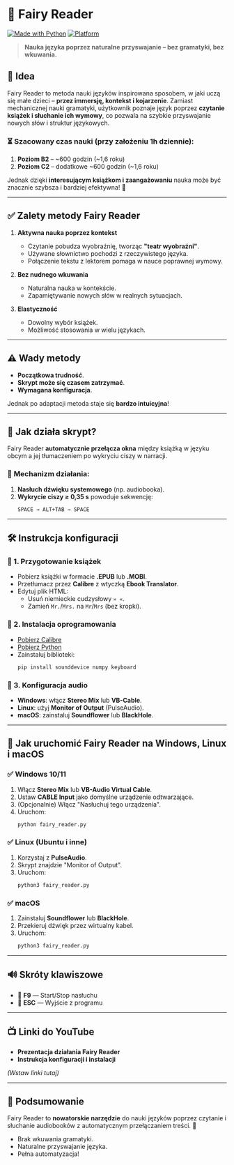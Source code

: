 
# 📍 Fairy Reader

[![Made with Python](https://img.shields.io/badge/Made%20with-Python-3776AB?style=for-the-badge&logo=python&logoColor=white)](https://python.org)
[![Platform](https://img.shields.io/badge/platform-Windows%20%7C%20Ubuntu%20%7C%20macOS-lightgrey?style=for-the-badge)]()

> **Nauka języka poprzez naturalne przyswajanie – bez gramatyki, bez wkuwania.**

## 📌 **Idea**

Fairy Reader to metoda nauki języków inspirowana sposobem, w jaki uczą się małe dzieci – **przez immersję, kontekst i kojarzenie**. Zamiast mechanicznej nauki gramatyki, użytkownik poznaje język poprzez **czytanie książek i słuchanie ich wymowy**, co pozwala na szybkie przyswajanie nowych słów i struktur językowych.

### ⏳ **Szacowany czas nauki (przy założeniu 1h dziennie):**

1. **Poziom B2** – ~600 godzin (~1,6 roku)
2. **Poziom C2** – dodatkowe ~600 godzin (~1,6 roku)

Jednak dzięki **interesującym książkom i zaangażowaniu** nauka może być znacznie szybsza i bardziej efektywna! 🚀

---

## ✅ **Zalety metody Fairy Reader**

1. **Aktywna nauka poprzez kontekst**

   - Czytanie pobudza wyobraźnię, tworząc **"teatr wyobraźni"**.
   - Używane słownictwo pochodzi z rzeczywistego języka.
   - Połączenie tekstu z lektorem pomaga w nauce poprawnej wymowy.

2. **Bez nudnego wkuwania**

   - Naturalna nauka w kontekście.
   - Zapamiętywanie nowych słów w realnych sytuacjach.

3. **Elastyczność**

   - Dowolny wybór książek.
   - Możliwość stosowania w wielu językach.

---

## ⚠️ **Wady metody**

- **Początkowa trudność**.
- **Skrypt może się czasem zatrzymać**.
- **Wymagana konfiguracja**.

Jednak po adaptacji metoda staje się **bardzo intuicyjna**!

---

## 🌟 **Jak działa skrypt?**

Fairy Reader **automatycznie przełącza okna** między książką w języku obcym a jej tłumaczeniem po wykryciu ciszy w narracji.

### 🔧 **Mechanizm działania:**

1. **Nasłuch dźwięku systemowego** (np. audiobooka).
2. **Wykrycie ciszy ≥ 0,35 s** powoduje sekwencję:
   ```
   SPACE → ALT+TAB → SPACE
   ```

---

## 🛠 **Instrukcja konfiguracji**

### 🔹 1. **Przygotowanie książek**

- Pobierz książki w formacie **.EPUB** lub **.MOBI**.
- Przetłumacz przez **Calibre** z wtyczką **Ebook Translator**.
- Edytuj plik HTML:
  - Usuń niemieckie cudzysłowy `» «`.
  - Zamień `Mr.`/`Mrs.` na `Mr`/`Mrs` (bez kropki).

### 🔹 2. **Instalacja oprogramowania**

- [Pobierz Calibre](https://calibre-ebook.com/)
- [Pobierz Python](https://www.python.org/)
- Zainstaluj biblioteki:
  ```sh
  pip install sounddevice numpy keyboard
  ```

### 🔹 3. **Konfiguracja audio**

- **Windows**: włącz **Stereo Mix** lub **VB-Cable**.
- **Linux**: użyj **Monitor of Output** (PulseAudio).
- **macOS**: zainstaluj **Soundflower** lub **BlackHole**.

---

## 🚀 **Jak uruchomić Fairy Reader na Windows, Linux i macOS**

### ✅ Windows 10/11

1. Włącz **Stereo Mix** lub **VB-Audio Virtual Cable**.
2. Ustaw **CABLE Input** jako domyślne urządzenie odtwarzające.
3. (Opcjonalnie) Włącz "Nasłuchuj tego urządzenia".
4. Uruchom:
   ```sh
   python fairy_reader.py
   ```

### ✅ Linux (Ubuntu i inne)

1. Korzystaj z **PulseAudio**.
2. Skrypt znajdzie "Monitor of Output".
3. Uruchom:
   ```sh
   python3 fairy_reader.py
   ```

### ✅ macOS

1. Zainstaluj **Soundflower** lub **BlackHole**.
2. Przekieruj dźwięk przez wirtualny kabel.
3. Uruchom:
   ```sh
   python3 fairy_reader.py
   ```

---

## 🔊 Skróty klawiszowe

- 🔵 **F9** — Start/Stop nasłuchu
- 🔴 **ESC** — Wyjście z programu

---

## 📺 Linki do YouTube

- **Prezentacja działania Fairy Reader**
- **Instrukcja konfiguracji i instalacji**

*(Wstaw linki tutaj)*

---

## 📌 Podsumowanie

Fairy Reader to **nowatorskie narzędzie** do nauki języków poprzez czytanie i słuchanie audiobooków z automatycznym przełączaniem treści. 🚀

- Brak wkuwania gramatyki.
- Naturalne przyswajanie języka.
- Pełna automatyzacja!
